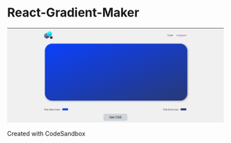# React-Gradient-Maker

[![Watch the video](https://github.com/irfanukani/React-Gradient-Maker/blob/main/Capture.PNG)](https://youtu.be/EtvDFR7e--g)

Created with CodeSandbox
